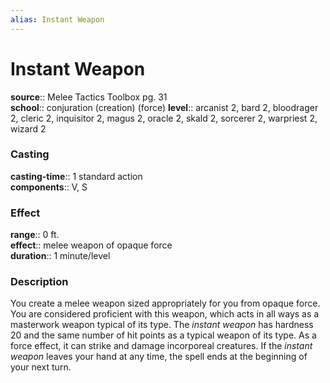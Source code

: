 ```yaml
---
alias: Instant Weapon
---
```


# Instant Weapon 

**source**:: Melee Tactics Toolbox pg. 31  
**school**:: conjuration (creation) (force)
**level**:: arcanist 2, bard 2, bloodrager 2, cleric 2, inquisitor 2, magus 2, oracle 2, skald 2, sorcerer 2, warpriest 2, wizard 2

### Casting 

**casting-time**:: 1 standard action  
**components**:: V, S

### Effect 

**range**:: 0 ft.  
**effect**:: melee weapon of opaque force  
**duration**:: 1 minute/level

### Description 

You create a melee weapon sized appropriately for you from opaque force. You are considered proficient with this weapon, which acts in all ways as a masterwork weapon typical of its type. The *instant weapon* has hardness 20 and the same number of hit points as a typical weapon of its type. As a force effect, it can strike and damage incorporeal creatures. If the *instant weapon* leaves your hand at any time, the spell ends at the beginning of your next turn.

